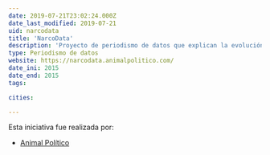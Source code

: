 ```yaml
---
date: 2019-07-21T23:02:24.000Z
date_last_modified: 2019-07-21
uid: narcodata
title: 'NarcoData'
description: 'Proyecto de periodismo de datos que explican la evolución y el avance de los grupos delincuenciales en México.'
type: Periodismo de datos
website: https://narcodata.animalpolitico.com/
date_ini: 2015
date_end: 2015
tags:

cities: 

---
```


Esta iniciativa fue realizada por:

- [Animal Político](/organizaciones/animal-politico)
